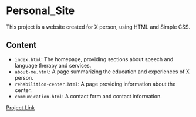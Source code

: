 # Personal_Site

This project is a website created for X person, using HTML and Simple CSS.

## Content

- `index.html`: The homepage, providing sections about speech and language therapy and services.
- `about-me.html`: A page summarizing the education and experiences of X person.
- `rehabilition-center.html`: A page providing information about the center.
- `communication.html`: A contact form and contact information.

[Project Link](https://dkt-en-web-page.netlify.app)
